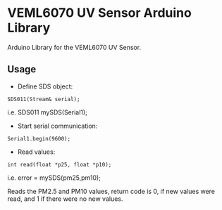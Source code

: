 # VEML6070 UV Sensor Arduino Library    

Arduino Library for the VEML6070 UV Sensor.

## Usage

* Define SDS object:
```
SDS011(Stream& serial);
```
i.e. SDS011 mySDS(Serial1);

* Start serial communication:
```
Serial1.begin(9600);
```

* Read values:
```
int read(float *p25, float *p10);
```
i.e. error = mySDS(pm25,pm10);

Reads the PM2.5 and PM10 values, return code is 0, if new values were read, and 1 if there were no new values.

